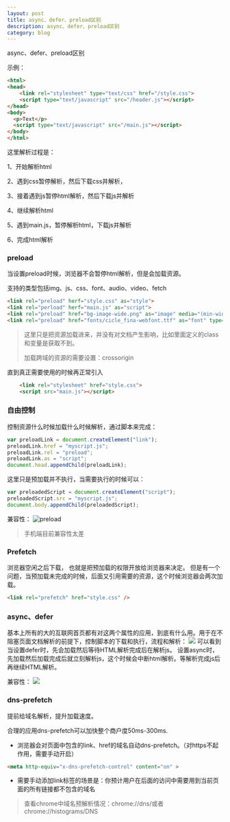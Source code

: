 ```yaml
---
layout: post
title: async、defer、preload区别
description: async、defer、preload区别
category: blog
---
```



async、defer、preload区别

示例：

~~~html
<html>
<head>
    <link rel="stylesheet" type="text/css" href="/style.css">
    <script type="text/javascript" src="/header.js"></script>
</head>
<body>
  <p>Text</p>
  <script type="text/javascript" src="/main.js"></script>
</body>
</html>
~~~

这里解析过程是：

1、开始解析html

2、遇到css暂停解析，然后下载css并解析，

3、接着遇到js暂停html解析，然后下载js并解析

4、继续解析html

5、遇到main.js，暂停解析html，下载js并解析

6、完成html解析


### preload

当设置preload时候，浏览器不会暂停html解析，但是会加载资源。

支持的类型包括img、js、css、font、audio、video、fetch

~~~html
<link rel="preload" herf="style.css" as="style">
<link rel="perload" herf="main.js" as="script">
<link rel="preload" href="bg-image-wide.png" as="image" media="(min-width: 601px)">
<link rel="preload" href="fonts/cicle_fina-webfont.ttf" as="font" type="font/ttf" crossorigin="anonymous">
~~~
> 这里只是把资源加载进来，并没有对文档产生影响，比如里面定义的class和变量是获取不到。
> 
> 加载跨域的资源的需要设置：crossorigin


直到真正需要使用的时候再正常引入


~~~html
	<link rel="stylesheet" href="style.css">
	<script src="main.js"></script>
~~~


### 自由控制

控制资源什么时候加载什么时候解析，通过脚本来完成：

~~~javascript
var preloadLink = document.createElement("link");
preloadLink.href = "myscript.js";
preloadLink.rel = "preload";
preloadLink.as = "script";
document.head.appendChild(preloadLink);
~~~
这里只是预加载并不执行，当需要执行的时候可以：

~~~javascript
var preloadedScript = document.createElement("script");
preloadedScript.src = "myscript.js";
document.body.appendChild(preloadedScript);
~~~


兼容性：
![preload](http://juzipi.github.io/blog/images/preload.png)

> 手机端目前兼容性太差


### Prefetch

浏览器空闲之后下载， 也就是把预加载的权限开放给浏览器来决定。
但是有一个问题，当预加载未完成的时候，后面又引用需要的资源，这个时候浏览器会两次加载。

~~~html
<link rel="prefetch" href="style.css" />
~~~


### async、defer

基本上所有的大的互联网首页都有对这两个属性的应用，到底有什么用。用于在不阻塞页面文档解析的前提下，控制脚本的下载和执行，流程和解析：
![](http://juzipi.github.io/blog/images/延迟加载js方案.jpg)
可以看到当设置defer时，先会加载然后等待HTML解析完成后在解析js。
设置async时，先加载然后加载完成后就立刻解析js，这个时候会中断html解析。等解析完成js后再继续HTML解析。

兼容性：
![](http://juzipi.github.io/blog/images/async.png)

### dns-prefetch
提前给域名解析，提升加载速度。

合理的应用dns-prefetch可以加快整个商户度50ms-300ms.

* 浏览器会对页面中包含的link、href的域名自动dns-prefetch。（对https不起作用，需要手动开启）

~~~html
<meta http-equiv="x-dns-prefetch-control" content="on" >
~~~

* 需要手动添加link标签的场景是：你预计用户在后面的访问中需要用到当前页面的所有链接都不包含的域名

> 查看chrome中域名预解析情况：chrome://dns/或者chrome://histograms/DNS
